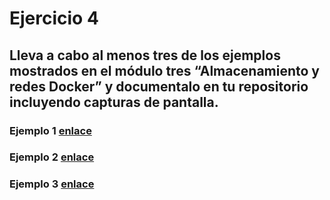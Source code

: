 # Ejercicio 4
## Lleva a cabo al menos tres de los ejemplos mostrados en el módulo tres “Almacenamiento y redes Docker” y documentalo en tu repositorio incluyendo capturas de pantalla.
### Ejemplo 1 [enlace](https://github.com/josedom24/curso_docker_ies/blob/main/modulo3/temperaturas.md)

### Ejemplo 2 [enlace](https://github.com/josedom24/curso_docker_ies/blob/main/modulo3/tomcat.md)

### Ejemplo 3 [enlace](https://github.com/josedom24/curso_docker_ies/blob/main/modulo3/guestbook.md)
